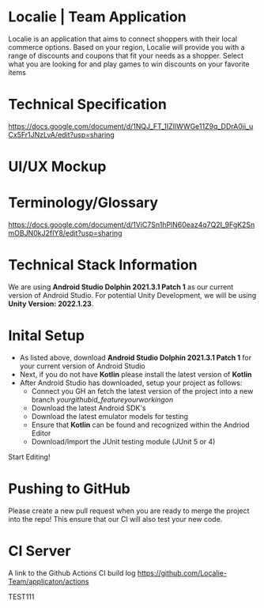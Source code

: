 # Localie | Team Application 
Localie is an application that aims to connect shoppers with their local commerce options. Based on your region, Localie will provide you with a range of discounts and coupons that fit your needs as a shopper. Select what you are looking for and play games to win discounts on your favorite items
# Technical Specification 
https://docs.google.com/document/d/1NQJ_FT_1IZIlWWGe11Z9q_DDrA0ii_uCx5Fr1JNzLvA/edit?usp=sharing
# UI/UX Mockup
<add link>

# Terminology/Glossary
https://docs.google.com/document/d/1ViC7Sn1hPlN60eaz4q7Q2I_9FgK2SnmOBJN0kJ2fIY8/edit?usp=sharing

# Technical Stack Information 
We are using **Android Studio Dolphin 2021.3.1 Patch 1** as our current version of Android Studio. For potential Unity Development, we will be using **Unity Version: 2022.1.23**. 

# Inital Setup
  
- As listed above, download **Android Studio Dolphin 2021.3.1 Patch 1** for your current version of Android Studio
- Next, if you do not have **Kotlin** please install the latest version of **Kotlin**
- After Android Studio has downloaded, setup your project as follows:
  - Connect you GH an fetch the latest version of the project into a new branch *yourgithubid_featureyourworkingon*
  - Download the latest Android SDK's 
  - Download the latest emulator models for testing 
  - Ensure that **Kotlin** can be found and recognized within the Andriod Editor
  - Download/Import the JUnit testing module (JUnit 5 or 4)

Start Editing!

# Pushing to GitHub

Please create a new pull request when you are ready to merge the project into the repo! This ensure that our CI will also test your new code.

# CI Server

A link to the Github Actions CI build log
https://github.com/Localie-Team/applicaton/actions
  
TEST111
